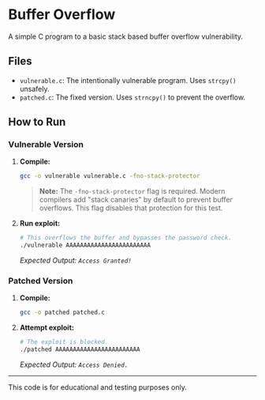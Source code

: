 # Buffer Overflow

A simple C program to  a basic stack based buffer overflow vulnerability.

## Files

*   `vulnerable.c`: The intentionally vulnerable program. Uses `strcpy()` unsafely.
*   `patched.c`: The fixed version. Uses `strncpy()` to prevent the overflow.

## How to Run

### Vulnerable Version

1.  **Compile:**
    ```bash
    gcc -o vulnerable vulnerable.c -fno-stack-protector
    ```
    > **Note:** The `-fno-stack-protector` flag is required. Modern compilers add "stack canaries" by default to prevent buffer overflows. This flag disables that protection for this test.

2.  **Run exploit:**
    ```bash
    # This overflows the buffer and bypasses the password check.
    ./vulnerable AAAAAAAAAAAAAAAAAAAAAAAA
    ```
    *Expected Output: `Access Granted!`*

### Patched Version

1.  **Compile:**
    ```bash
    gcc -o patched patched.c
    ```
2.  **Attempt exploit:**
    ```bash
    # The exploit is blocked.
    ./patched AAAAAAAAAAAAAAAAAAAAAAAA
    ```
    *Expected Output: `Access Denied.`*

---
This code is for educational and testing purposes only.
